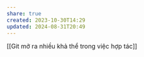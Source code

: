 ```yaml
---
share: true
created: 2023-10-30T14:29
updated: 2024-08-31T20:49
---
```

[[Git mở ra nhiều khả thể trong việc hợp tác]]
